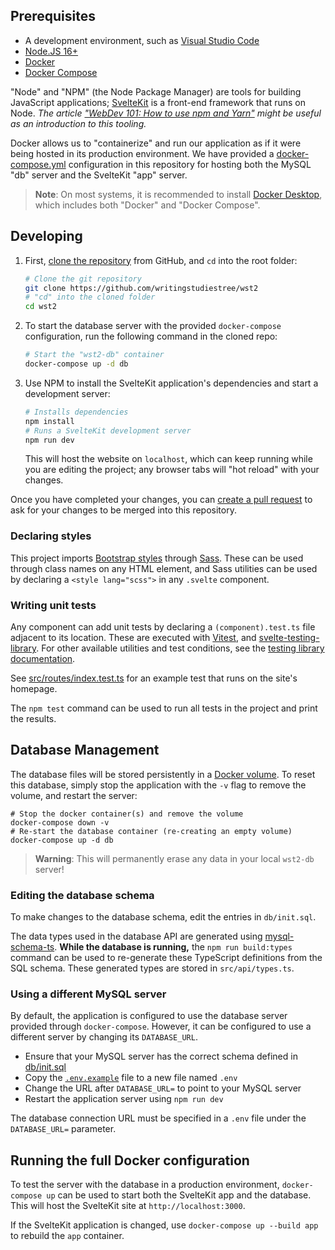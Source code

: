 ## Prerequisites

- A development environment, such as [Visual Studio Code](https://code.visualstudio.com)
- [Node.JS 16+](https://nodejs.org/)
- [Docker](https://www.docker.com/get-started/)
- [Docker Compose](https://docs.docker.com/compose/install/)

"Node" and "NPM" (the Node Package Manager) are tools for building JavaScript applications; [SvelteKit](https://kit.svelte.dev) is a front-end framework that runs on Node. *The article ["WebDev 101: How to use npm and Yarn"](https://unicorn-utterances.com/posts/how-to-use-npm) might be useful as an introduction to this tooling.*

Docker allows us to "containerize" and run our application as if it were being hosted in its production environment. We have provided a [docker-compose.yml](./docker-compose.yml) configuration in this repository for hosting both the MySQL "db" server and the SvelteKit "app" server.

> **Note**: On most systems, it is recommended to install [Docker Desktop](https://www.docker.com/products/docker-desktop/), which includes both "Docker" and "Docker Compose".

## Developing

1. First, [clone the repository](https://docs.github.com/en/repositories/creating-and-managing-repositories/cloning-a-repository) from GitHub, and `cd` into the root folder:

	```bash
	# Clone the git repository
	git clone https://github.com/writingstudiestree/wst2
	# "cd" into the cloned folder
	cd wst2
	```

2. To start the database server with the provided `docker-compose` configuration, run the following command in the cloned repo:

	```bash
	# Start the "wst2-db" container
	docker-compose up -d db
	```

3. Use NPM to install the SvelteKit application's dependencies and start a development server:

	```bash
	# Installs dependencies
	npm install
	# Runs a SvelteKit development server
	npm run dev
	```

	This will host the website on `localhost`, which can keep running while you are editing the project; any browser tabs will "hot reload" with your changes.

Once you have completed your changes, you can [create a pull request](https://docs.github.com/en/pull-requests/collaborating-with-pull-requests/proposing-changes-to-your-work-with-pull-requests/creating-a-pull-request-from-a-fork) to ask for your changes to be merged into this repository.

### Declaring styles

This project imports [Bootstrap styles](https://getbootstrap.com/docs/5.2/getting-started/introduction/) through [Sass](https://sass-lang.com). These can be used through class names on any HTML element, and Sass utilities can be used by declaring a `<style lang="scss">` in any `.svelte` component.

### Writing unit tests

Any component can add unit tests by declaring a `(component).test.ts` file adjacent to its location. These are executed with [Vitest](https://vitest.dev/api/), and [svelte-testing-library](https://testing-library.com/docs/svelte-testing-library/api). For other available utilities and test conditions, see the [testing library documentation](https://testing-library.com/docs/).

See [src/routes/index.test.ts](./src/routes/index.test.ts) for an example test that runs on the site's homepage.

The `npm test` command can be used to run all tests in the project and print the results.

## Database Management

The database files will be stored persistently in a [Docker volume](https://docs.docker.com/storage/volumes/). To reset this database, simply stop the application with the `-v` flag to remove the volume, and restart the server:

```shell
# Stop the docker container(s) and remove the volume
docker-compose down -v
# Re-start the database container (re-creating an empty volume)
docker-compose up -d db
```

> **Warning**: This will permanently erase any data in your local `wst2-db` server!

### Editing the database schema

To make changes to the database schema, edit the entries in `db/init.sql`.

The data types used in the database API are generated using [mysql-schema-ts](https://www.npmjs.com/package/mysql-schema-ts). **While the database is running,** the `npm run build:types` command can be used to re-generate these TypeScript definitions from the SQL schema. These generated types are stored in `src/api/types.ts`.

### Using a different MySQL server

By default, the application is configured to use the database server provided through `docker-compose`. However, it can be configured to use a different server by changing its `DATABASE_URL`.

- Ensure that your MySQL server has the correct schema defined in [db/init.sql](./db/init.sql)
- Copy the [`.env.example`](./.env.example) file to a new file named `.env`
- Change the URL after `DATABASE_URL=` to point to your MySQL server
- Restart the application server using `npm run dev`

The database connection URL must be specified in a `.env` file under the `DATABASE_URL=` parameter.

## Running the full Docker configuration

To test the server with the database in a production environment, `docker-compose up` can be used to start both the SvelteKit app and the database. This will host the SvelteKit site at `http://localhost:3000`.

If the SvelteKit application is changed, use `docker-compose up --build app` to rebuild the `app` container.
